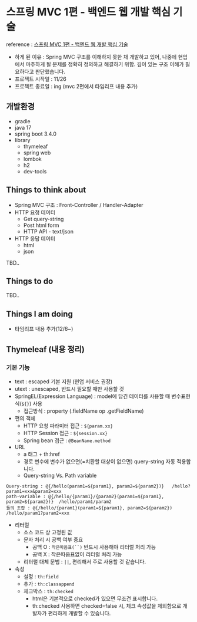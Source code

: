 # 스프링 MVC 1편 - 백엔드 웹 개발 핵심 기술
reference : [스프링 MVC 1편 - 백엔드 웹 개발 핵심 기술](https://www.inflearn.com/course/%EC%8A%A4%ED%94%84%EB%A7%81-mvc-1)
* 하게 된 이유 : Spring MVC 구조를 이해하지 못한 채 개발하고 있어, 나중에 현업에서 마주하게 될 문제를 정확히 정의하고 해결하기 위함. 깊이 있는 구조 이해가 필요하다고 판단했습니다.
* 프로젝트 시작일 : 11/26
* 프로젝트 종료일 : ing (mvc 2편에서 타임리프 내용 추가)

## 개발환경
* gradle
* java 17
* spring boot 3.4.0
* library
  * thymeleaf
  * spring web
  * lombok
  * h2
  * dev-tools

## Things to think about
* Spring MVC 구조 : Front-Controller / Handler-Adapter
* HTTP 요청 데이터
  * Get query-string
  * Post html form
  * HTTP API - text/json
* HTTP 응답 데이터
  * html
  * json

TBD..

## Things to do
TBD..

## Things I am doing
* 타임리프 내용 추가(12/6~) 

## Thymeleaf (내용 정리)

### 기본 기능
* text :  escaped 기본 지원 (현업 서비스 권장)
* utext : unescaped, 반드시 필요할 때만 사용할 것
* SpringEL(Expression Language) :  model에 담긴 데이터를 사용할 때 변수표현식(`${}`) 사용
  * 접근방식 : property (.fieldName op .getFieldName)
* 편의 객체
  * HTTP 요청 파라미터 접근 : `${param.xx}`
  * HTTP Session 접근 : `${session.xx}`
  * Spring bean 접근 : `@BeanName.method`
* URL
  * a 태그 + th:href
  * 경로 변수에 변수가 없으면(=치환할 대상이 없으면) query-string 자동 적용합니다.
  * Query-string Vs. Path variable
```thymeleafexpressions
Query-string : @{/hello(param1=${param1}, param2=${param2})}   /hello?param1=xxx&param2=xxx
path-variable : @{/hello/{param1}/{param2}(param1=${param1}, param2=${param2})}  /hello/param1/param2
둘의 조합 : @{/hello/{param1}(param1=${param1}, param2=${param2})  /hello/param1?param2=xxx
```
* 리터럴
  * 소스 코드 상 고정된 값
  * 문자 처리 시 공백 여부 중요
    * 공백 O : ```작은따옴표(``)``` 반드시 사용해야 리터럴 처리 가능
    * 공백 X : 작은따옴표없이 리터럴 처리 가능
  * 리터럴 대체 문법 : `||`, 편리해서 주로 사용할 것 같습니다.
* 속성
  * 설정 : `th:field`
  * 추가 : `th:classappend`
  * 체크박스 : `th:checked`
    * html은 기본적으로 checked가 있으면 무조건 표시합니다.
    * th:checked 사용하면 checked=false 시, 체크 속성값을 제외함으로 개발자가 편리하게 개발할 수 있습니다.

  
